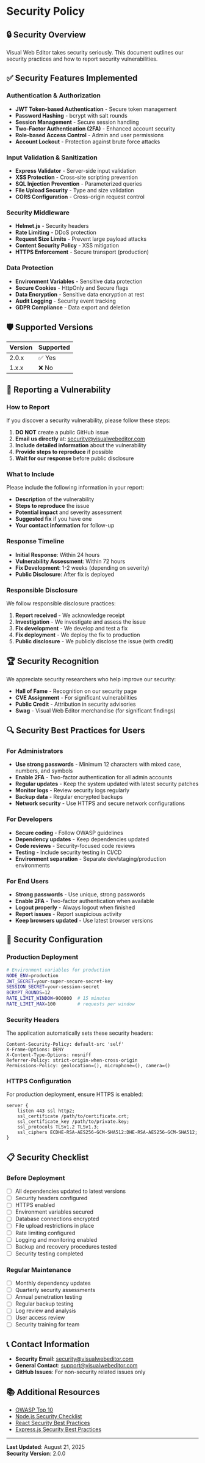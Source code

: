# Security Policy

## 🔒 Security Overview

Visual Web Editor takes security seriously. This document outlines our security practices and how to report security vulnerabilities.

## ✅ Security Features Implemented

### Authentication & Authorization
- **JWT Token-based Authentication** - Secure token management
- **Password Hashing** - bcrypt with salt rounds
- **Session Management** - Secure session handling
- **Two-Factor Authentication (2FA)** - Enhanced account security
- **Role-based Access Control** - Admin and user permissions
- **Account Lockout** - Protection against brute force attacks

### Input Validation & Sanitization
- **Express Validator** - Server-side input validation
- **XSS Protection** - Cross-site scripting prevention
- **SQL Injection Prevention** - Parameterized queries
- **File Upload Security** - Type and size validation
- **CORS Configuration** - Cross-origin request control

### Security Middleware
- **Helmet.js** - Security headers
- **Rate Limiting** - DDoS protection
- **Request Size Limits** - Prevent large payload attacks
- **Content Security Policy** - XSS mitigation
- **HTTPS Enforcement** - Secure transport (production)

### Data Protection
- **Environment Variables** - Sensitive data protection
- **Secure Cookies** - HttpOnly and Secure flags
- **Data Encryption** - Sensitive data encryption at rest
- **Audit Logging** - Security event tracking
- **GDPR Compliance** - Data export and deletion

## 🛡️ Supported Versions

| Version | Supported          |
| ------- | ------------------ |
| 2.0.x   | ✅ Yes             |
| 1.x.x   | ❌ No              |

## 🚨 Reporting a Vulnerability

### How to Report

If you discover a security vulnerability, please follow these steps:

1. **DO NOT** create a public GitHub issue
2. **Email us directly** at: security@visualwebeditor.com
3. **Include detailed information** about the vulnerability
4. **Provide steps to reproduce** if possible
5. **Wait for our response** before public disclosure

### What to Include

Please include the following information in your report:

- **Description** of the vulnerability
- **Steps to reproduce** the issue
- **Potential impact** and severity assessment
- **Suggested fix** if you have one
- **Your contact information** for follow-up

### Response Timeline

- **Initial Response**: Within 24 hours
- **Vulnerability Assessment**: Within 72 hours
- **Fix Development**: 1-2 weeks (depending on severity)
- **Public Disclosure**: After fix is deployed

### Responsible Disclosure

We follow responsible disclosure practices:

1. **Report received** - We acknowledge receipt
2. **Investigation** - We investigate and assess the issue
3. **Fix development** - We develop and test a fix
4. **Fix deployment** - We deploy the fix to production
5. **Public disclosure** - We publicly disclose the issue (with credit)

## 🏆 Security Recognition

We appreciate security researchers who help improve our security:

- **Hall of Fame** - Recognition on our security page
- **CVE Assignment** - For significant vulnerabilities
- **Public Credit** - Attribution in security advisories
- **Swag** - Visual Web Editor merchandise (for significant findings)

## 🔍 Security Best Practices for Users

### For Administrators

- **Use strong passwords** - Minimum 12 characters with mixed case, numbers, and symbols
- **Enable 2FA** - Two-factor authentication for all admin accounts
- **Regular updates** - Keep the system updated with latest security patches
- **Monitor logs** - Review security logs regularly
- **Backup data** - Regular encrypted backups
- **Network security** - Use HTTPS and secure network configurations

### For Developers

- **Secure coding** - Follow OWASP guidelines
- **Dependency updates** - Keep dependencies updated
- **Code reviews** - Security-focused code reviews
- **Testing** - Include security testing in CI/CD
- **Environment separation** - Separate dev/staging/production environments

### For End Users

- **Strong passwords** - Use unique, strong passwords
- **Enable 2FA** - Two-factor authentication when available
- **Logout properly** - Always logout when finished
- **Report issues** - Report suspicious activity
- **Keep browsers updated** - Use latest browser versions

## 🔧 Security Configuration

### Production Deployment

```bash
# Environment variables for production
NODE_ENV=production
JWT_SECRET=your-super-secure-secret-key
SESSION_SECRET=your-session-secret
BCRYPT_ROUNDS=12
RATE_LIMIT_WINDOW=900000  # 15 minutes
RATE_LIMIT_MAX=100        # requests per window
```

### Security Headers

The application automatically sets these security headers:

```
Content-Security-Policy: default-src 'self'
X-Frame-Options: DENY
X-Content-Type-Options: nosniff
Referrer-Policy: strict-origin-when-cross-origin
Permissions-Policy: geolocation=(), microphone=(), camera=()
```

### HTTPS Configuration

For production deployment, ensure HTTPS is enabled:

```nginx
server {
    listen 443 ssl http2;
    ssl_certificate /path/to/certificate.crt;
    ssl_certificate_key /path/to/private.key;
    ssl_protocols TLSv1.2 TLSv1.3;
    ssl_ciphers ECDHE-RSA-AES256-GCM-SHA512:DHE-RSA-AES256-GCM-SHA512;
}
```

## 📋 Security Checklist

### Before Deployment

- [ ] All dependencies updated to latest versions
- [ ] Security headers configured
- [ ] HTTPS enabled
- [ ] Environment variables secured
- [ ] Database connections encrypted
- [ ] File upload restrictions in place
- [ ] Rate limiting configured
- [ ] Logging and monitoring enabled
- [ ] Backup and recovery procedures tested
- [ ] Security testing completed

### Regular Maintenance

- [ ] Monthly dependency updates
- [ ] Quarterly security assessments
- [ ] Annual penetration testing
- [ ] Regular backup testing
- [ ] Log review and analysis
- [ ] User access review
- [ ] Security training for team

## 📞 Contact Information

- **Security Email**: security@visualwebeditor.com
- **General Contact**: support@visualwebeditor.com
- **GitHub Issues**: For non-security related issues only

## 📚 Additional Resources

- [OWASP Top 10](https://owasp.org/www-project-top-ten/)
- [Node.js Security Checklist](https://blog.risingstack.com/node-js-security-checklist/)
- [React Security Best Practices](https://snyk.io/blog/10-react-security-best-practices/)
- [Express.js Security Best Practices](https://expressjs.com/en/advanced/best-practice-security.html)

---

**Last Updated**: August 21, 2025  
**Security Version**: 2.0.0
